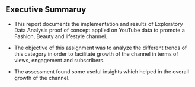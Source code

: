 ## Executive Summaruy

* This report documents the implementation and results of Exploratory Data Analysis proof of concept applied on YouTube data to promote a Fashion, Beauty and lifestyle channel.

* The objective of this assignment was to analyze the different trends of this category in order to facilitate growth of the channel in terms of views, engagement and subscribers.

* The assessment found some useful insights which helped in the overall growth of the channel.
